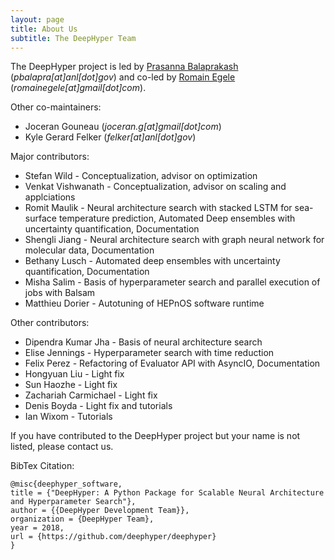 ```yaml
---
layout: page
title: About Us
subtitle: The DeepHyper Team
---
```


The DeepHyper project is led by [Prasanna Balaprakash](https://pbalapra.github.io) (*pbalapra[at]anl[dot]gov*) and co-led by [Romain Egele](http://deathn0t.github.io) (*romainegele[at]gmail[dot]com*).

Other co-maintainers:
- Joceran Gouneau (*joceran.g[at]gmail[dot]com*)
- Kyle Gerard Felker (*felker[at]anl[dot]gov*)

Major contributors:
- Stefan Wild - Conceptualization, advisor on optimization 
- Venkat Vishwanath - Conceptualization, advisor on scaling and applciations
- Romit Maulik - Neural architecture search with stacked LSTM for sea-surface temperature prediction, Automated Deep ensembles with uncertainty quantification, Documentation
- Shengli Jiang - Neural architecture search with graph neural network for molecular data, Documentation
- Bethany Lusch - Automated deep ensembles with uncertainty quantification, Documentation
- Misha Salim - Basis of hyperparameter search and parallel execution of jobs with Balsam
- Matthieu Dorier - Autotuning of HEPnOS software runtime

Other contributors:
- Dipendra Kumar Jha - Basis of neural architecture search
- Elise Jennings - Hyperparameter search with time reduction
- Felix Perez - Refactoring of Evaluator API with AsyncIO, Documentation
- Hongyuan Liu - Light fix
- Sun Haozhe - Light fix
- Zachariah Carmichael - Light fix
- Denis Boyda - Light fix and tutorials
- Ian Wixom - Tutorials

If you have contributed to the DeepHyper project but your name is not listed, please contact us.

BibTex Citation:
```
@misc{deephyper_software,
title = {"DeepHyper: A Python Package for Scalable Neural Architecture and Hyperparameter Search"},
author = {{DeepHyper Development Team}},
organization = {DeepHyper Team},
year = 2018,
url = {https://github.com/deephyper/deephyper}
} 
```